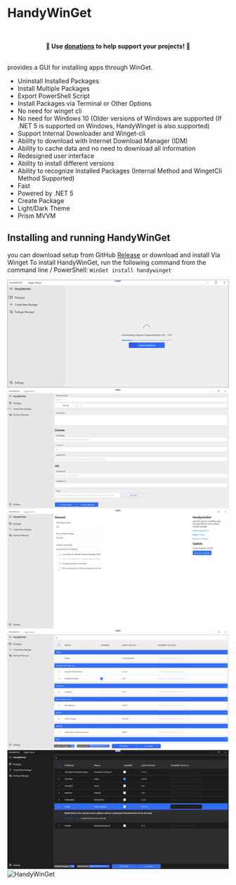# HandyWinGet
<br>
<p align="center">
	<b>🙌 Use <a href="https://blockchain.com/btc/payment_request?address=19cmmVkh4ZsEdrcumbRMvQXmCFfw8nAbX5&amount=0.00041825&message=Buy a cup of tea">donations</a> to help support <b>your</b> projects! 🙌</b>
</p>
<br> 
provides a GUI for installing apps through WinGet.

- Uninstall Installed Packages
- Install Multiple Packages
- Export PowerShell Script
- Install Packages via Terminal or Other Options
- No need for winget cli
- No need for Windows 10 (Older versions of Windows are supported (If .NET 5 is supported on Windows, HandyWinget is also supported)
- Support Internal Downloader and Winget-cli
- Ability to download with Internet Download Manager (IDM)
- Ability to cache data and no need to download all information
- Redesigned user interface
- Ability to install different versions
- Ability to recognize Installed Packages (Internal Method and WingetCli Method Supported)
- Fast
- Powered by .NET 5
- Create Package
- Light/Dark Theme
- Prism MVVM

## Installing and running HandyWinGet
you can download setup from GitHub [Release](https://github.com/HandyOrg/HandyWinGet/releases) or download and install Via Winget
To install HandyWinGet, run the following command from the command line / PowerShell:
`WinGet install handywinget`

![HandyWinGet](ScreenShot/1.png)
![HandyWinGet](ScreenShot/2.png)
![HandyWinGet](ScreenShot/3.png)
![HandyWinGet](ScreenShot/4.png)
![HandyWinGet](ScreenShot/5.png)
![HandyWinGet](https://user-images.githubusercontent.com/9213496/103655377-62f9a900-4f7c-11eb-9356-9cd65af74725.png)



